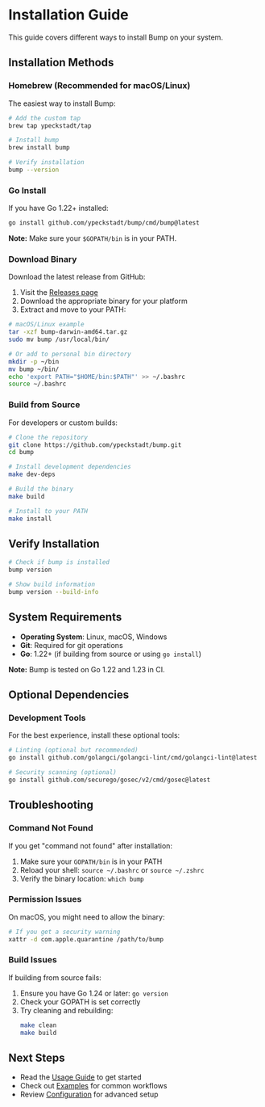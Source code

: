 # Installation Guide

This guide covers different ways to install Bump on your system.

## Installation Methods

### Homebrew (Recommended for macOS/Linux)

The easiest way to install Bump:

```bash
# Add the custom tap
brew tap ypeckstadt/tap

# Install bump
brew install bump

# Verify installation
bump --version
```

### Go Install

If you have Go 1.22+ installed:

```bash
go install github.com/ypeckstadt/bump/cmd/bump@latest
```

**Note:** Make sure your `$GOPATH/bin` is in your PATH.

### Download Binary

Download the latest release from GitHub:

1. Visit the [Releases page](https://github.com/ypeckstadt/bump/releases)
2. Download the appropriate binary for your platform
3. Extract and move to your PATH:

```bash
# macOS/Linux example
tar -xzf bump-darwin-amd64.tar.gz
sudo mv bump /usr/local/bin/

# Or add to personal bin directory
mkdir -p ~/bin
mv bump ~/bin/
echo 'export PATH="$HOME/bin:$PATH"' >> ~/.bashrc
source ~/.bashrc
```

### Build from Source

For developers or custom builds:

```bash
# Clone the repository
git clone https://github.com/ypeckstadt/bump.git
cd bump

# Install development dependencies
make dev-deps

# Build the binary
make build

# Install to your PATH
make install
```

## Verify Installation

```bash
# Check if bump is installed
bump version

# Show build information
bump version --build-info
```

## System Requirements

- **Operating System**: Linux, macOS, Windows
- **Git**: Required for git operations
- **Go**: 1.22+ (if building from source or using `go install`)

**Note:** Bump is tested on Go 1.22 and 1.23 in CI.

## Optional Dependencies

### Development Tools

For the best experience, install these optional tools:

```bash
# Linting (optional but recommended)
go install github.com/golangci/golangci-lint/cmd/golangci-lint@latest

# Security scanning (optional)
go install github.com/securego/gosec/v2/cmd/gosec@latest
```

## Troubleshooting

### Command Not Found

If you get "command not found" after installation:

1. Make sure your `GOPATH/bin` is in your PATH
2. Reload your shell: `source ~/.bashrc` or `source ~/.zshrc`
3. Verify the binary location: `which bump`

### Permission Issues

On macOS, you might need to allow the binary:

```bash
# If you get a security warning
xattr -d com.apple.quarantine /path/to/bump
```

### Build Issues

If building from source fails:

1. Ensure you have Go 1.24 or later: `go version`
2. Check your GOPATH is set correctly
3. Try cleaning and rebuilding:
   ```bash
   make clean
   make build
   ```

## Next Steps

- Read the [Usage Guide](usage.md) to get started
- Check out [Examples](examples.md) for common workflows
- Review [Configuration](configuration.md) for advanced setup